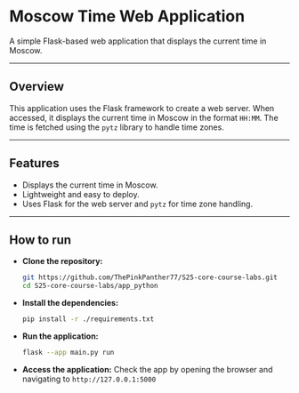 # Moscow Time Web Application

A simple Flask-based web application that displays the current time in Moscow.

---

## Overview

This application uses the Flask framework to create a web server. When accessed, it displays the current time in Moscow in the format `HH:MM`. The time is fetched using the `pytz` library to handle time zones.

---

## Features

- Displays the current time in Moscow.
- Lightweight and easy to deploy.
- Uses Flask for the web server and `pytz` for time zone handling.

---

## How to run
- **Clone the repository:**
    ```bash
    git https://github.com/ThePinkPanther77/S25-core-course-labs.git
    cd S25-core-course-labs/app_python
    ```
- **Install the dependencies:** 
    ```bash
    pip install -r ./requirements.txt
    ```
- **Run the application:**
    ```bash 
    flask --app main.py run
    ```
- **Access the application:** Check the app by opening the browser and navigating to `http://127.0.0.1:5000`
